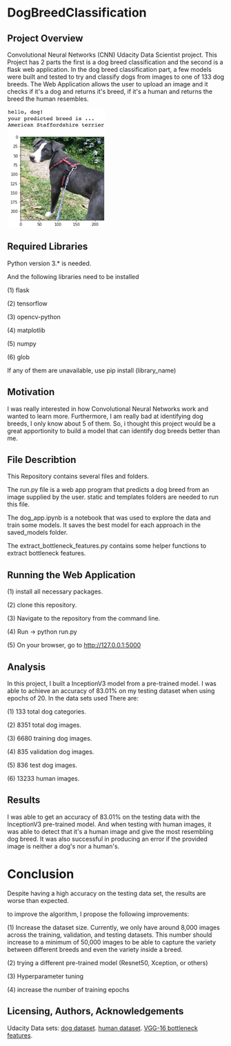 [//]: # (Image References)

[image1]: ./images/sample_dog_output.png "Sample Output"
[image2]: ./images/vgg16_model.png "VGG-16 Model Keras Layers"
[image3]: ./images/vgg16_model_draw.png "VGG16 Model Figure"
# DogBreedClassification

## Project Overview

 Convolutional Neural Networks (CNN) Udacity Data Scientist project. This Project has 2 parts the first is a dog breed classification and the second is a flask web application.
 In the dog breed classification part, a few models were built and tested to try and classify dogs from images to one of 133 dog breeds.
 The Web Application allows the user to upload an image and it checks if it's a dog and returns it's breed, if it's a human and returns the breed the human resembles.

![Sample Output][image1]

## Required Libraries
Python version 3.* is needed.

And the following libraries need to be installed

(1) flask

(2) tensorflow

(3) opencv-python

(4) matplotlib

(5) numpy

(6) glob

If any of them are unavailable, use pip install (library_name)

## Motivation 
I was really interested in how Convolutional Neural Networks work and wanted to learn more. Furthermore, I am really bad at identifying dog breeds, I only know about 5 of them. So, i thought this project would be a great apportionity to
build a model that can identify dog breeds better than me.

## File Describtion
This Repository contains several files and folders.

The run.py file is a web app program that predicts a dog breed from an image supplied by the user. static and templates folders are needed to run this file.

The dog_app.ipynb is a notebook that was used to explore the data and train some models. It saves the best model for each approach in the saved_models folder.

The extract_bottleneck_features.py contains some helper functions to extract bottleneck features.

## Running the Web Application
(1) install all necessary packages.

(2) clone this repository.

(3) Navigate to the repository from the command line.

(4) Run -> python run.py

(5) On your browser, go to http://127.0.0.1:5000

## Analysis 
In this project, I built a InceptionV3 model from a pre-trained model. I was able to achieve an accuracy of 83.01% on my testing dataset when using epochs of 20. In the data sets used There are:

(1) 133 total dog categories.

(2) 8351 total dog images.

(3) 6680 training dog images.

(4) 835 validation dog images.

(5) 836 test dog images.

(6) 13233 human images.

## Results
I was able to get an accuracy of 83.01% on the testing data with the InceptionV3 pre-trained model. And when testing with human images, it was able to detect that it's a human image and give the most resembling dog breed.
It was also successful in producing an error if the provided image is neither a dog's nor a human's.

# Conclusion
Despite having a high accuracy on the testing data set, the results are worse than expected.

to improve the algorithm, I propose the following improvements:

(1) Increase the dataset size. Currently, we only have around 8,000 images across the training, validation, and testing datasets. This number should increase to a minimum of 50,000 images to be able to capture the variety between different breeds and even the variety inside a breed.

(2) trying a different pre-trained model (Resnet50, Xception, or others)

(3) Hyperparameter tuning

(4) increase the number of training epochs

## Licensing, Authors, Acknowledgements
Udacity Data sets: [dog dataset](https://s3-us-west-1.amazonaws.com/udacity-aind/dog-project/dogImages.zip). 
[human dataset](https://s3-us-west-1.amazonaws.com/udacity-aind/dog-project/lfw.zip). 
[VGG-16 bottleneck features](https://s3-us-west-1.amazonaws.com/udacity-aind/dog-project/DogVGG16Data.npz).

